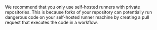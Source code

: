 We recommend that you only use self-hosted runners with private repositories. This is because forks of your repository can potentially run dangerous code on your self-hosted runner machine by creating a pull request that executes the code in a workflow.
